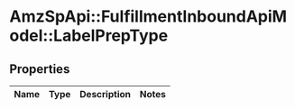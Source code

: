 # AmzSpApi::FulfillmentInboundApiModel::LabelPrepType

## Properties
Name | Type | Description | Notes
------------ | ------------- | ------------- | -------------

